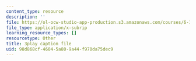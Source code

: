```yaml
---
content_type: resource
description: ''
file: https://ol-ocw-studio-app-production.s3.amazonaws.com/courses/6-189-multicore-programming-primer-january-iap-2007/98d868cf46045a809a44f970da75dec9_f2_lvRuqp50.vtt
file_type: application/x-subrip
learning_resource_types: []
resourcetype: Other
title: 3play caption file
uid: 98d868cf-4604-5a80-9a44-f970da75dec9
---
```

